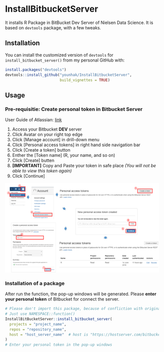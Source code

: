 
# InstallBitbucketServer

It installs R Package in BitBucket Dev Server of Nielsen Data Science.
It is based on `devtools` package, with a few tweaks.

## Installation

You can install the customized version of `devtools` for
`install_bitbucket_server()` from my personal GitHub with:

``` r
install.packages("devtools")
devtools::install_github("younhak/InstallBitbucketServer",
                         build_vignettes = TRUE)
```

## Usage

### Pre-requisitie: Create personal token in Bitbucket Server

User Guide of Atlassian:
[link](https://confluence.atlassian.com/bitbucketserver057/personal-access-tokens-945543529.html?utm_campaign=in-app-help&utm_medium=in-app-help&utm_source=stash#Personalaccesstokens-usingpersonalaccesstokens)

1.  Access your Bitbucket **DEV** server
2.  Click Avatar on your right top edge
3.  Click \[Manage account\] in drill-down menu
4.  Click \[Personal access tokens\] in right hand side navigation bar
5.  Click \[Create a token\] button
6.  Enther the \[Token name\] (R, your name, and so on)
7.  Click \[Create\] butten
8.  **\[IMPORTANT\]** Copy and Paste your token in safe place *(You will
    not be able to view this token again)*
9.  Click \[Continue\]

![Figure 2. Token Creation](man/figures/token.png)

### Installation of a package

After run the function, the pop-up windows will be generated. Please
**enter your personal token** of Bitbucket for connect the
server.

``` r
# Please don't import this package, because of confliction with original devtools
# Just use NAMESPACE::function()
InstallBitBucketServer::install_bitbucket_server(
  projects = "project_name", 
  repos = "repository_name", 
  host = "host_server_name"  # host is "https://hostserver.com/bitbucket"
)
# Enter your personal token in the pop-up windows
```
